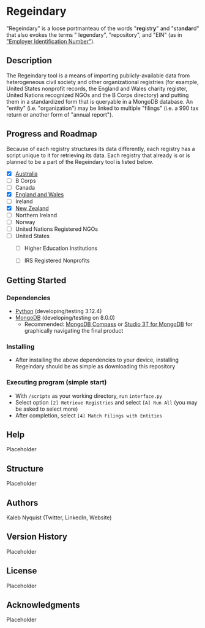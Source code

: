 # Regeindary

"Regeindary" is a loose portmanteau of the words "**reg**istr**y**" and "sta**ndar**d" that also evokes the terms "
legendary", "repository", and "EIN" (as
in ["Employer Identification Number"](https://en.wikipedia.org/wiki/Employer_Identification_Number)).

## Description

The Regeindary tool is a means of importing publicly-available data from heterogeneous civil society and other organizational registries 
(for example, United States nonprofit records, the England and Wales charity register, United Nations recognized NGOs and
the B Corps directory) and putting them in a standardized form that is queryable in a MongoDB database. An "entity" (i.e. "organization")
may be linked to multiple "filings" (i.e. a 990 tax return or another form of "annual report").

## Progress and Roadmap

Because of each registry structures its data differently, each registry has a script unique to it for retrieving its data.
Each registry that already is or is planned to be a part of the Regeindary tool is listed below.
- [X] [Australia](scripts/Australia)
- [ ] B Corps
- [ ] Canada
- [X] [England and Wales](scripts/EnglandWales)
- [ ] Ireland
- [X] [New Zealand](scripts/NewZealand)
- [ ] Northern Ireland
- [ ] Norway
- [ ] United Nations Registered NGOs
- [ ] United States
  - [ ] Higher Education Institutions
  - [ ] IRS Registered Nonprofits


## Getting Started

### Dependencies

* [Python](https://www.python.org) (developing/testing 3.12.4)
* [MongoDB](https://docs.mongodb.com/manual/installation/) (developing/testing on 8.0.0)
    * Recommended: [MongoDB Compass](https://www.mongodb.com/products/tools/compass)
      or [Studio 3T for MongoDB](https://studio3t.com) for graphically navigating the final product

### Installing

* After installing the above dependencies to your device, installing Regeindary should be as simple as downloading this
  repository

### Executing program (simple start)

* With `/scripts` as your working directory, run `interface.py`
* Select option `[2] Retrieve Registries` and select `[A] Run All` (you may be asked to select more)
* After completion, select `[4] Match Filings with Entities`

## Help

Placeholder

## Structure

Placeholder

## Authors

Kaleb Nyquist (Twitter, LinkedIn, Website)

## Version History

Placeholder

## License

Placeholder

## Acknowledgments

Placeholder